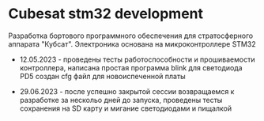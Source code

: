 # Cubesat stm32 development
Разработка бортового программного обеспечения для стратосферного аппарата "Кубсат". Электроника основана на микроконтроллере STM32

- 12.05.2023 - проведены тесты работоспособности и прошиваемости контроллера, написана простая программа blink для светодиода PD5
создан cfg файл для новоиспеченной платы

- 29.06.2023 - после успешно закрытой сессии возвращаемся к разработке за нескольо дней до запуска, проведены тесты сохранения 
на SD карту и мигание светодиодами и пищалкой 

